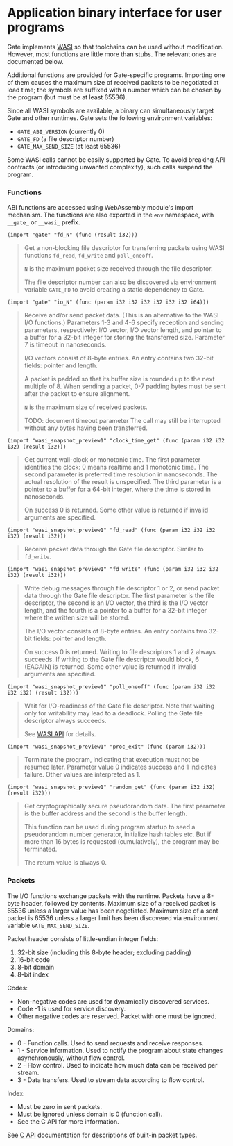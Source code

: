 # Application binary interface for user programs

Gate implements [WASI](https://wasi.dev) so that toolchains can be used without
modification.  However, most functions are little more than stubs.  The
relevant ones are documented below.

Additional functions are provided for Gate-specific programs.  Importing one of
them causes the maximum size of received packets to be negotiated at load time;
the symbols are suffixed with a number which can be chosen by the program (but
must be at least 65536).

Since all WASI symbols are available, a binary can simultaneously target Gate
and other runtimes.  Gate sets the following environment variables:

- `GATE_ABI_VERSION` (currently 0)
- `GATE_FD` (a file descriptor number)
- `GATE_MAX_SEND_SIZE` (at least 65536)

Some WASI calls cannot be easily supported by Gate.  To avoid breaking API
contracts (or introducing unwanted complexity), such calls suspend the program.


### Functions

ABI functions are accessed using WebAssembly module's import mechanism.  The
functions are also exported in the `env` namespace, with `__gate_` or `__wasi_`
prefix.


```wasm
(import "gate" "fd_N" (func (result i32)))
```
> Get a non-blocking file descriptor for transferring packets using WASI
> functions `fd_read`, `fd_write` and `poll_oneoff`.
>
> `N` is the maximum packet size received through the file descriptor.
>
> The file descriptor number can also be discovered via environment variable
> `GATE_FD` to avoid creating a static dependency to Gate.


```wasm
(import "gate" "io_N" (func (param i32 i32 i32 i32 i32 i32 i64)))
```
> Receive and/or send packet data.  (This is an alternative to the WASI I/O
> functions.)  Parameters 1-3 and 4-6 specify reception and sending parameters,
> respectively: I/O vector, I/O vector length, and pointer to a buffer for a
> 32-bit integer for storing the transferred size.  Parameter 7 is timeout in
> nanoseconds.
>
> I/O vectors consist of 8-byte entries.  An entry contains two 32-bit fields:
> pointer and length.
>
> A packet is padded so that its buffer size is rounded up to the next multiple
> of 8.  When sending a packet, 0-7 padding bytes must be sent after the packet
> to ensure alignment.
>
> `N` is the maximum size of received packets.
>
> TODO: document timeout parameter
> The call may still be interrupted without any bytes having been transferred.


```wasm
(import "wasi_snapshot_preview1" "clock_time_get" (func (param i32 i32 i32) (result i32)))
```
> Get current wall-clock or monotonic time.  The first parameter identifies the
> clock: 0 means realtime and 1 monotonic time.  The second parameter is
> preferred time resolution in nanoseconds.  The actual resolution of the
> result is unspecified.  The third parameter is a pointer to a buffer for a
> 64-bit integer, where the time is stored in nanoseconds.
>
> On success 0 is returned.  Some other value is returned if invalid arguments
> are specified.


```wasm
(import "wasi_snapshot_preview1" "fd_read" (func (param i32 i32 i32 i32) (result i32)))
```
> Receive packet data through the Gate file descriptor.  Similar to `fd_write`.


```wasm
(import "wasi_snapshot_preview1" "fd_write" (func (param i32 i32 i32 i32) (result i32)))
```
> Write debug messages through file descriptor 1 or 2, or send packet data
> through the Gate file descriptor.  The first parameter is the file
> descriptor, the second is an I/O vector, the third is the I/O vector length,
> and the fourth is a pointer to a buffer for a 32-bit integer where the
> written size will be stored.
>
> The I/O vector consists of 8-byte entries.  An entry contains two 32-bit
> fields: pointer and length.
>
> On success 0 is returned.  Writing to file descriptors 1 and 2 always
> succeeds.  If writing to the Gate file descriptor would block, 6 (EAGAIN) is
> returned.  Some other value is returned if invalid arguments are specified.


```wasm
(import "wasi_snapshot_preview1" "poll_oneoff" (func (param i32 i32 i32 i32) (result i32)))
```
> Wait for I/O-readiness of the Gate file descriptor.  Note that waiting only
> for writability may lead to a deadlock.   Polling the Gate file descriptor
> always succeeds.
>
> See [WASI API](https://github.com/CraneStation/wasmtime/blob/master/docs/WASI-api.md#__wasi_poll_oneoff) for details.


```wasm
(import "wasi_snapshot_preview1" "proc_exit" (func (param i32)))
```
> Terminate the program, indicating that execution must not be resumed later.
> Parameter value 0 indicates success and 1 indicates failure.  Other values
> are interpreted as 1.


```wasm
(import "wasi_snapshot_preview1" "random_get" (func (param i32 i32) (result i32)))
```
> Get cryptographically secure pseudorandom data.  The first parameter is the
> buffer address and the second is the buffer length.
>
> This function can be used during program startup to seed a pseudorandom
> number generator, initialize hash tables etc.  But if more than 16 bytes is
> requested (cumulatively), the program may be terminated.
>
> The return value is always 0.


### Packets

The I/O functions exchange packets with the runtime.  Packets have a 8-byte
header, followed by contents.  Maximum size of a received packet is 65536
unless a larger value has been negotiated.  Maximum size of a sent packet is
65536 unless a larger limit has been discovered via environment variable
`GATE_MAX_SEND_SIZE`.

Packet header consists of little-endian integer fields:

  1. 32-bit size (including this 8-byte header; excluding padding)
  2. 16-bit code
  3. 8-bit domain
  4. 8-bit index

Codes:

  - Non-negative codes are used for dynamically discovered services.
  - Code -1 is used for service discovery.
  - Other negative codes are reserved.  Packet with one must be ignored.

Domains:

  - 0 - Function calls.  Used to send requests and receive responses.
  - 1 - Service information.  Used to notify the program about state changes
        asynchronously, without flow control.
  - 2 - Flow control.  Used to indicate how much data can be received per
        stream.
  - 3 - Data transfers.  Used to stream data according to flow control.

Index:

  - Must be zero in sent packets.
  - Must be ignored unless domain is 0 (function call).
  - See the C API for more information.

See [C API](C.md) documentation for descriptions of built-in packet types.

